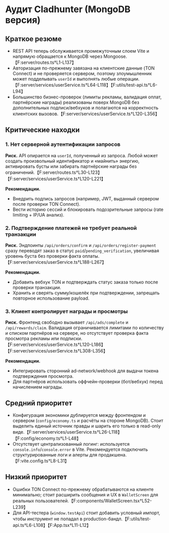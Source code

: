 # Аудит Cladhunter (MongoDB версия)

## Краткое резюме
- REST API теперь обслуживается промежуточным слоем Vite и напрямую обращается к MongoDB через Mongoose.【F:server/routes.ts†L1-L137】
- Авторизация по-прежнему завязана на клиентские данные (TON Connect) и не проверяется сервером, поэтому злоумышленник может подделывать `userId` и выполнять любые операции.【F:server/services/userService.ts†L64-L118】【F:utils/test-api.ts†L6-L94】
- Большинство бизнес-проверок (лимиты рекламы, валидация оплат, партнёрские награды) реализованы поверх MongoDB без дополнительных подписи/вебхуков и полагаются на корректность клиентских вызовов.【F:server/services/userService.ts†L120-L356】

## Критические находки

### 1. Нет серверной аутентификации запросов
**Риск.** API опирается на `userId`, полученный из запроса. Любой может создать произвольный идентификатор и «майнить» энергию, активировать бусты или забирать партнёрские награды без ограничений.【F:server/routes.ts†L30-L123】【F:server/services/userService.ts†L120-L221】

**Рекомендации.**
- Внедрить подпись запросов (например, JWT, выданный сервером после проверки TON Connect).
- Вести историю сессий и блокировать подозрительные запросы (rate limiting + IP/UA анализ).

### 2. Подтверждение платежей не требует реальной транзакции
**Риск.** Эндпоинты `/api/orders/confirm` и `/api/orders/register-payment` сразу переводят заказ в статус `paid`/`pending_verification`, увеличивая уровень буста без проверки факта оплаты.【F:server/services/userService.ts†L188-L267】

**Рекомендации.**
- Добавить вебхук TON и подтверждать статус заказа только после проверки транзакции.
- Хранить и сверять сумму/кошелёк при подтверждении, запрещать повторное использование payload.

### 3. Клиент контролирует награды и просмотры
**Риск.** Фронтенд свободно вызывает `/api/ads/complete` и `/api/rewards/claim`. Валидация ограничивается лимитами по количеству и списком партнёров на сервере, но отсутствует проверка факта просмотра рекламы или подписки.【F:server/services/userService.ts†L120-L186】【F:server/services/userService.ts†L308-L356】

**Рекомендации.**
- Интегрировать сторонний ad-network/webhook для выдачи токена подтверждения просмотра.
- Для партнёров использовать оффчейн-проверки (бот/вебхук) перед начислением награды.

## Средний приоритет
- Конфигурация экономики дублируется между фронтендом и сервером (`config/economy.ts` и расчёты на стороне MongoDB). Стоит выделить единый источник правды и шарить его только в read-only виде.【F:server/services/userService.ts†L26-L118】【F:config/economy.ts†L1-L48】
- Отсутствует централизованный логинг: используется `console.info`/`console.error` в Vite. Рекомендуется подключить структурированные логи и алерты для продакшена.【F:vite.config.ts†L8-L31】

## Низкий приоритет
- Ошибки TON Connect по-прежнему обрабатываются на клиенте минимально; стоит расширить сообщения и UX в `WalletScreen` для реальных пользователей.【F:components/WalletScreen.tsx†L52-L239】
- Для API-тестера (`window.testApi`) стоит добавить условный импорт, чтобы инструмент не попадал в production-бандл.【F:utils/test-api.ts†L6-L108】【F:App.tsx†L11-L12】
